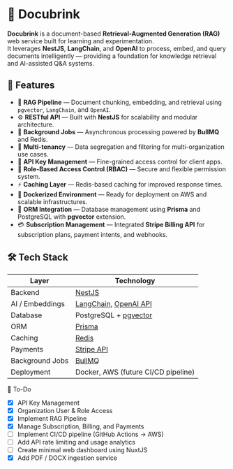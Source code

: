 # 📘 Docubrink

**Docubrink** is a document-based **Retrieval-Augmented Generation (RAG)** web service built for learning and
experimentation.  
It leverages **NestJS**, **LangChain**, and **OpenAI** to process, embed, and query documents intelligently — providing
a foundation for knowledge retrieval and AI-assisted Q&A systems.

## 🚀 Features

- 🧠 **RAG Pipeline** — Document chunking, embedding, and retrieval using `pgvector`, `LangChain`, and `OpenAI`.
- ⚙️ **RESTful API** — Built with **NestJS** for scalability and modular architecture.
- 🔄 **Background Jobs** — Asynchronous processing powered by **BullMQ** and Redis.
- 🧩 **Multi-tenancy** — Data segregation and filtering for multi-organization use cases.
- 🔑 **API Key Management** — Fine-grained access control for client apps.
- 🧱 **Role-Based Access Control (RBAC)** — Secure and flexible permission system.
- ⚡ **Caching Layer** — Redis-based caching for improved response times.
- 🐳 **Dockerized Environment** — Ready for deployment on AWS and scalable infrastructures.
- 🧰 **ORM Integration** — Database management using **Prisma** and PostgreSQL with **pgvector** extension.
- 💳 **Subscription Management** — Integrated **Stripe Billing API** for subscription plans, payment intents, and
  webhooks.

## 🛠️ Tech Stack

| Layer           | Technology                                                                    |
|-----------------|-------------------------------------------------------------------------------|
| Backend         | [NestJS](https://nestjs.com/)                                                 |
| AI / Embeddings | [LangChain](https://www.langchain.com/), [OpenAI API](https://openai.com/api) |
| Database        | PostgreSQL + [pgvector](https://github.com/pgvector/pgvector)                 |
| ORM             | [Prisma](https://www.prisma.io/)                                              |
| Caching         | [Redis](https://redis.io/)                                                    |
| Payments        | [Stripe API](https://stripe.com/docs/api)                                     |
| Background Jobs | [BullMQ](https://docs.bullmq.io/)                                             |
| Deployment      | Docker, AWS (future CI/CD pipeline)                                           |

🧩 To-Do

- [x] API Key Management
- [x] Organization User & Role Access
- [x] Implement RAG Pipeline
- [x] Manage Subscription, Billing, and Payments
- [ ] Implement CI/CD pipeline (GitHub Actions → AWS)
- [ ] Add API rate limiting and usage analytics
- [ ] Create minimal web dashboard using NuxtJS
- [x] Add PDF / DOCX ingestion service
